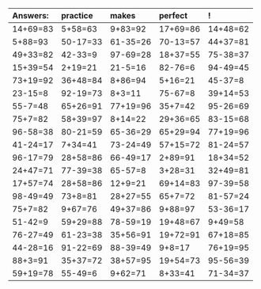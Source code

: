 | Answers: | practice | makes | perfect | ! |
| :--- | :--- | :--- | :--- | :--- |
| 14+69=83 | 5+58=63 | 9+83=92 | 17+69=86 | 14+48=62 | 
| 5+88=93 | 50-17=33 | 61-35=26 | 70-13=57 | 44+37=81 | 
| 49+33=82 | 42-33=9 | 97-69=28 | 18+37=55 | 75-38=37 | 
| 15+39=54 | 2+19=21 | 21-5=16 | 82-76=6 | 94-49=45 | 
| 73+19=92 | 36+48=84 | 8+86=94 | 5+16=21 | 45-37=8 | 
| 23-15=8 | 92-19=73 | 8+3=11 | 75-67=8 | 39+14=53 | 
| 55-7=48 | 65+26=91 | 77+19=96 | 35+7=42 | 95-26=69 | 
| 75+7=82 | 58+39=97 | 8+14=22 | 29+36=65 | 83-15=68 | 
| 96-58=38 | 80-21=59 | 65-36=29 | 65+29=94 | 77+19=96 | 
| 41-24=17 | 7+34=41 | 73-24=49 | 57+15=72 | 81-24=57 | 
| 96-17=79 | 28+58=86 | 66-49=17 | 2+89=91 | 18+34=52 | 
| 24+47=71 | 77-39=38 | 65-57=8 | 3+28=31 | 32+49=81 | 
| 17+57=74 | 28+58=86 | 12+9=21 | 69+14=83 | 97-39=58 | 
| 98-49=49 | 73+8=81 | 28+27=55 | 65+7=72 | 81-57=24 | 
| 75+7=82 | 9+67=76 | 49+37=86 | 9+88=97 | 53-36=17 | 
| 51-42=9 | 59+29=88 | 78-59=19 | 19+48=67 | 9+49=58 | 
| 76-27=49 | 61-23=38 | 35+56=91 | 19+72=91 | 67+18=85 | 
| 44-28=16 | 91-22=69 | 88-39=49 | 9+8=17 | 76+19=95 | 
| 88+3=91 | 35+37=72 | 38+57=95 | 19+54=73 | 95-56=39 | 
| 59+19=78 | 55-49=6 | 9+62=71 | 8+33=41 | 71-34=37 | 
